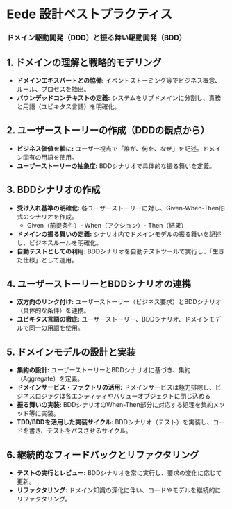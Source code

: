 # Eede 設計ベストプラクティス

### ドメイン駆動開発（DDD）と振る舞い駆動開発（BDD）

## 1. ドメインの理解と戦略的モデリング

- **ドメインエキスパートとの協働:** イベントストーミング等でビジネス概念、ルール、プロセスを抽出。
- **バウンデッドコンテキストの定義:** システムをサブドメインに分割し、責務と用語（ユビキタス言語）を明確化。

## 2. ユーザーストーリーの作成（DDDの観点から）

- **ビジネス価値を軸に:** ユーザー視点で「誰が、何を、なぜ」を記述。ドメイン固有の用語を使用。
- **ユーザーストーリーの抽象度:** BDDシナリオで具体的な振る舞いを定義。

## 3. BDDシナリオの作成

- **受け入れ基準の明確化:** 各ユーザーストーリーに対し、Given-When-Then形式のシナリオを作成。
  - Given（前提条件）- When（アクション）- Then（結果）
- **ドメインの振る舞いの定義:** シナリオ内でドメインモデルの振る舞いを記述し、ビジネスルールを明確化。
- **自動テストとしての利用:** BDDシナリオを自動テストツールで実行し、「生きた仕様」として運用。

## 4. ユーザーストーリーとBDDシナリオの連携

- **双方向のリンク付け:** ユーザーストーリー（ビジネス要求）とBDDシナリオ（具体的な条件）を連携。
- **ユビキタス言語の徹底:** ユーザーストーリー、BDDシナリオ、ドメインモデルで同一の用語を使用。

## 5. ドメインモデルの設計と実装

- **集約の設計:** ユーザーストーリーとBDDシナリオに基づき、集約（Aggregate）を定義。
- **ドメインサービス・ファクトリの活用:** ドメインサービスは極力排除し、ビジネスロジックは各エンティティやバリューオブジェクトに閉じ込める
- **振る舞いの実装:** BDDシナリオのWhen-Then部分に対応する処理を集約メソッド等に実装。
- **TDD/BDDを活用した実装サイクル:** BDDシナリオ（テスト）を実装し、コードを書き、テストをパスさせるサイクル。

## 6. 継続的なフィードバックとリファクタリング

- **テストの実行とレビュー:** BDDシナリオを常に実行し、要求の変化に応じて更新。
- **リファクタリング:** ドメイン知識の深化に伴い、コードやモデルを継続的にリファクタリング。
